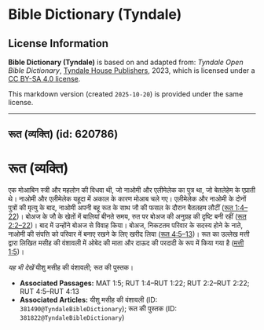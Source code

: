 # Bible Dictionary (Tyndale)

## License Information

**Bible Dictionary (Tyndale)** is based on and adapted from: _Tyndale Open Bible Dictionary_, [Tyndale House Publishers](https://tyndaleopenresources.com/), 2023, which is licensed under a [CC BY-SA 4.0 license](https://creativecommons.org/licenses/by-sa/4.0/legalcode.en).

This markdown version (created `2025-10-20`) is provided under the same license.



--------------------------------

## रूत (व्यक्ति) (id: 620786)

रूत (व्यक्ति)
=============

एक मोआबिन स्त्री और महलोन की विधवा थी, जो नाओमी और एलीमेलेक का पुत्र था, जो बेतलेहेम के एप्राती थे। नाओमी और एलीमेलेक यहूदा में अकाल के कारण मोआब चले गए। एलीमेलेक और नाओमी के दोनों पुत्रों की मृत्यु के बाद, नाओमी अपनी बहू रूत के साथ जौ की फसल के दौरान बैतलहम लौटीं ([रूत 1:4–22](https://ref.ly/Ruth1:4-Ruth1:22))। बोअज के जौ के खेतों में बालियां बीनते समय, रुत पर बोअज की अनुग्रह की दृष्टि बनी रहीं ([रूत 2:2–22](https://ref.ly/Ruth2:2-Ruth2:22))। बाद में उन्होंने बोअज से विवाह किया। बोअज, निकटतम परिवार के सदस्य होने के नाते, नाओमी की संपत्ति को परिवार में बनाए रखने के लिए खरीद लिया ([रूत 4:5–13](https://ref.ly/Ruth4:5-Ruth4:13))। रूत का उल्लेख मत्ती द्वारा लिखित मसीह की वंशावली में ओबेद की माता और दाऊद की परदादी के रूप में किया गया है ([मत्ती 1:5](https://ref.ly/Matt1:5))।

*यह भी देखें* यीशु मसीह की वंशावली; रूत की पुस्तक। 

* **Associated Passages:** MAT 1:5; RUT 1:4–RUT 1:22; RUT 2:2–RUT 2:22; RUT 4:5–RUT 4:13
* **Associated Articles:** यीशु मसीह की वंशावली (ID: `381490@TyndaleBibleDictionary`); रूत की पुस्तक (ID: `381822@TyndaleBibleDictionary`)

